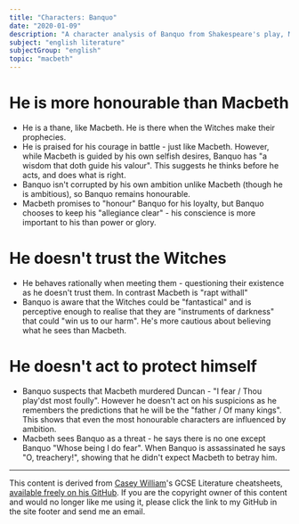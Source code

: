 ```yaml
---
title: "Characters: Banquo"
date: "2020-01-09"
description: "A character analysis of Banquo from Shakespeare's play, Macbeth."
subject: "english literature"
subjectGroup: "english"
topic: "macbeth"
---
```


# He is more honourable than Macbeth

- He is a thane, like Macbeth. He is there when the Witches make their prophecies.
- He is praised for his courage in battle - just like Macbeth. However, while Macbeth is guided by his own selfish desires, Banquo has "a wisdom that doth guide his valour". This suggests he thinks before he acts, and does what is right.
- Banquo isn't corrupted by his own ambition unlike Macbeth (though he is ambitious), so Banquo remains honourable.
- Macbeth promises to "honour" Banquo for his loyalty, but Banquo chooses to keep his "allegiance clear" - his conscience is more important to his than power or glory.

# He doesn't trust the Witches

- He behaves rationally when meeting them - questioning their existence as he doesn't trust them. In contrast Macbeth is "rapt withall"
- Banquo is aware that the Witches could be "fantastical" and is perceptive enough to realise that they are "instruments of darkness" that could "win us to our harm". He's more cautious about believing what he sees than Macbeth.

# He doesn't act to protect himself

- Banquo suspects that Macbeth murdered Duncan - "I fear / Thou play'dst most foully". However he doesn't act on his suspicions as he remembers the predictions that he will be the "father / Of many kings". This shows that even the most honourable characters are influenced by ambition.
- Macbeth sees Banquo as a threat - he says there is no one except Banquo "Whose being I do fear". When Banquo is assassinated he says "O, treachery!", showing that he didn't expect Macbeth to betray him.

---

This content is derived from [Casey William](https://github.com/shnupta)'s GCSE Literature cheatsheets, [available freely on his GitHub](https://github.com/shnupta/EnglishGCSE2017). If you are the copyright owner of this content and would no longer like me using it, please click the link to my GitHub in the site footer and send me an email.